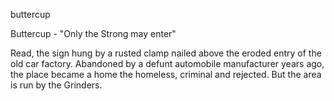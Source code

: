 buttercup

Buttercup - "Only the Strong may enter" 

Read, the sign hung by a rusted clamp nailed above the eroded entry of the old car factory. Abandoned by a defunt automobile manufacturer years ago, the place became a home the homeless, criminal and rejected. But the area is run by the Grinders. 